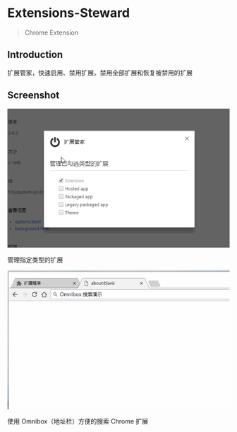 # Extensions-Steward

> Chrome Extension

## Introduction

扩展管家，快速启用、禁用扩展。禁用全部扩展和恢复被禁用的扩展


## Screenshot

![options](screenshot/options.png)

管理指定类型的扩展

![omnibox-search](screenshot/omnibox-search.gif)

使用 Omnibox（地址栏）方便的搜索 Chrome 扩展